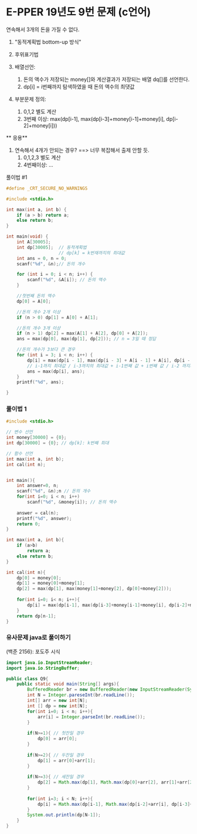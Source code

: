 # E-PPER 19년도 9번 문제 (c언어)
 연속해서 3개의 돈을 가질 수 없다.

1. "동적계획법 bottom-up 방식" 

1. 후위표기법
1. 배열선언: 
	1. 돈의 액수가 저장되는 money[]와 계산결과가 저장되는 배열 dq[]를 선언한다. 
	1. dp[i] = i번째까지 탐색하였을 때 돈의 액수의 최댓값		
1. 부분문제 정의: 
	1. 0,1,2 별도 계산
	1. 3번째 이상: max(dp[i-1], max(dp[i-3]+money[i-1]+money[i], dp[i-2]+money[i]))
	
** 응용**
1. 연속해서 4개가 안되는 경우? ==> 너무 복잡해서 출제 안할 듯.
	1. 0,1,2,3 별도 계산
	2. 4번째이상: ... 

풀이법 #1
```c
#define _CRT_SECURE_NO_WARNINGS

#include <stdio.h>

int max(int a, int b) {
	if (a > b) return a;
	else return b;
}

int main(void) {
	int A[30005];
	int dp[30005];  // 동적계획법 
					// dp[k] = k번재까지의 최대값
	int ans = 0, n = 0;
	scanf("%d", &n);// 돈의 개수 

	for (int i = 0; i < n; i++) {
		scanf("%d", &A[i]); // 돈의 액수 
	}

	//첫번째 돈의 액수 
	dp[0] = A[0];

	//돈의 개수 2개 이상
	if (n > 0) dp[1] = A[0] + A[1];

	//돈의 개수 3개 이상
	if (n > 1) dp[2] = max(A[1] + A[2], dp[0] + A[2]);
	ans = max(dp[0], max(dp[1], dp[2])); // n = 3일 때 정답 

	//돈의 개수가 3보다 큰 경우
	for (int i = 3; i < n; i++) {
		dp[i] = max(dp[i - 1], max(dp[i - 3] + A[i - 1] + A[i], dp[i - 2] + A[i]));
		// i-1까지 최대값 / i-3까지의 최대값 + i-1번째 값 + i번째 값 / i-2 까지의 최대값 + 현재 값
		ans = max(dp[i], ans);
	}
	printf("%d", ans);

}
```


### 풀이법 1 
```c
#include <stdio.h>

// 변수 선언 
int money[30000] = {0};
int dp[30000] = {0}; // dp[k]: k번째 최대

// 함수 선언
int max(int a, int b);
int cal(int n);


int main(){
	int answer=0, n;
	scanf("%d", &n);n // 돈의 개수 
	for(int i=0; i < n; i++)
		scanf("%d", &money[i]); // 돈의 액수 
	
	answer = cal(n);
	printf("%d", answer);
	return 0;
}

int max(int a, int b){
	if (a>b)
		return a;
	else return b;
}

int cal(int n){
	dp[0] = money[0];
	dp[1] = money[0]+money[1];
	dp[2] = max(dp[1], max(money[1]+money[2], dp[0]+money[2]));
	
	for(int i=0; i< n; i++){
		dp[i] = max(dp[i-1], max(dp[i-3]+money[i-1]+money[i], dp[i-2]+money[i]));	
	}
	return dp[n-1];
}


```

### 유사문제 java로 풀이하기
(백준 2156): 포도주 시식
```java
import java.io.InputStreamReader;
import java.io.StringBuffer;

public class Q9{
	public static void main(String[] args){
		BufferedReader br = new BufferedReader(new InputStreamReader(System.in));
		int N = Integer.pareseInt(br.readLine());
		int[] arr = new int[N];
		int [] dp = new int[N];
		for(int i=0; i < n; i++){
			arr[i] = Integer.parseInt(br.readLine());
		}
		
		if(N>=1){ // 첫잔일 경우
			dp[0] = arr[0];
		}
		
		if(N>=2){ // 두잔일 경우
			dp[1] = arr[0]+arr[1]; 
		}
		
		if(N>=3){ // 세잔일 경우
			dp[2] = Math.max(dp[1], Math.max(dp[0]+arr[2], arr[1]+arr[2]));
		}
		
		for(int i=3; i < N; i++){
			dp[i] = Math.max(dp[i-1], Math.max(dp[i-2]+arr[i], dp[i-3]+arr[i-1]+arr[i]));
		}
		System.out.println(dp[N-1]);
	}
}
```
